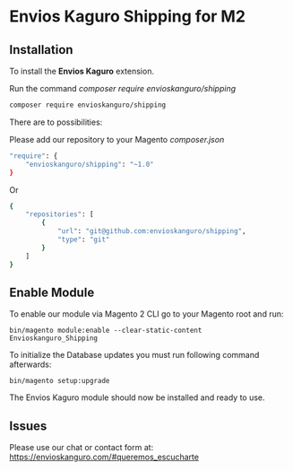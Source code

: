 #  Envios Kaguro Shipping for M2
## Installation

To install the **Envios Kaguro** extension.

Run the command _composer require envioskanguro/shipping_
```bash
composer require envioskanguro/shipping
```
There are to possibilities:

Please add our repository to your Magento _composer.json_

```bash
"require": {
    "envioskanguro/shipping": "~1.0"
}
```
Or 
```bash
{
    "repositories": [
        {
            "url": "git@github.com:envioskanguro/shipping",
            "type": "git"
        }
    ]
}
```
## Enable Module

To enable our module via Magento 2 CLI go to your Magento root and run:

    bin/magento module:enable --clear-static-content Envioskanguro_Shipping


To initialize the Database updates you must run following command afterwards:

    bin/magento setup:upgrade

The Envios Kaguro module should now be installed and ready to use.

## Issues
Please use our chat or contact form at: https://envioskanguro.com/#queremos_escucharte
